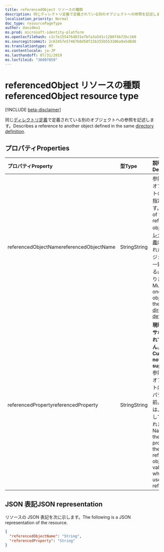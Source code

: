```yaml
---
title: referencedObject リソースの種類
description: 同じディレクトリ定義で定義されている別のオブジェクトへの参照を記述します。
localization_priority: Normal
doc_type: resourcePageType
author: davidmu1
ms.prod: microsoft-identity-platform
ms.openlocfilehash: c1c7e1554764031efbfa3a5d1c1280f4b72bc160
ms.sourcegitcommit: 2c62457e57467b8d50f21b255b553106a9a5d8d6
ms.translationtype: MT
ms.contentlocale: ja-JP
ms.lasthandoff: 07/31/2019
ms.locfileid: "36007859"
---
```

# <a name="referencedobject-resource-type"></a><span data-ttu-id="3c735-103">referencedObject リソースの種類</span><span class="sxs-lookup"><span data-stu-id="3c735-103">referencedObject resource type</span></span>

[!INCLUDE [beta-disclaimer](../../includes/beta-disclaimer.md)]

<span data-ttu-id="3c735-104">同じ[ディレクトリ定義](synchronization-directorydefinition.md)で定義されている別のオブジェクトへの参照を記述します。</span><span class="sxs-lookup"><span data-stu-id="3c735-104">Describes a reference to another object defined in the same [directory definition](synchronization-directorydefinition.md).</span></span>

## <a name="properties"></a><span data-ttu-id="3c735-105">プロパティ</span><span class="sxs-lookup"><span data-stu-id="3c735-105">Properties</span></span>

| <span data-ttu-id="3c735-106">プロパティ</span><span class="sxs-lookup"><span data-stu-id="3c735-106">Property</span></span>                   | <span data-ttu-id="3c735-107">型</span><span class="sxs-lookup"><span data-stu-id="3c735-107">Type</span></span>                      | <span data-ttu-id="3c735-108">説明</span><span class="sxs-lookup"><span data-stu-id="3c735-108">Description</span></span>    |
|:---------------------------|:--------------------------|:---------------|
|<span data-ttu-id="3c735-109">referencedObjectName</span><span class="sxs-lookup"><span data-stu-id="3c735-109">referencedObjectName</span></span>        |<span data-ttu-id="3c735-110">String</span><span class="sxs-lookup"><span data-stu-id="3c735-110">String</span></span>                     |<span data-ttu-id="3c735-111">参照されるオブジェクトの名前を指定します。</span><span class="sxs-lookup"><span data-stu-id="3c735-111">Name of the referenced object.</span></span> <span data-ttu-id="3c735-112">[ディレクトリ定義](synchronization-directorydefinition.md)内のいずれかのオブジェクトと一致している必要があります。</span><span class="sxs-lookup"><span data-stu-id="3c735-112">Must match one of the objects in the [directory definition](synchronization-directorydefinition.md).</span></span>|
|<span data-ttu-id="3c735-113">referencedProperty</span><span class="sxs-lookup"><span data-stu-id="3c735-113">referencedProperty</span></span>          |<span data-ttu-id="3c735-114">String</span><span class="sxs-lookup"><span data-stu-id="3c735-114">String</span></span>                     |<span data-ttu-id="3c735-115">**現時点ではサポートされていません**。</span><span class="sxs-lookup"><span data-stu-id="3c735-115">**Currently not supported**.</span></span> <span data-ttu-id="3c735-116">参照されるオブジェクト内のプロパティの名前。その値は、参照として使用されます。</span><span class="sxs-lookup"><span data-stu-id="3c735-116">Name of the property in the referenced object, the value for which is used as the reference.</span></span>|

## <a name="json-representation"></a><span data-ttu-id="3c735-117">JSON 表記</span><span class="sxs-lookup"><span data-stu-id="3c735-117">JSON representation</span></span>

<span data-ttu-id="3c735-118">リソースの JSON 表記を次に示します。</span><span class="sxs-lookup"><span data-stu-id="3c735-118">The following is a JSON representation of the resource.</span></span>

<!-- {
  "blockType": "resource",
  "optionalProperties": [

  ],
  "@odata.type": "microsoft.graph.referencedObject"
}-->

```json
{
  "referencedObjectName": "String",
  "referencedProperty": "String"
}

```

<!-- uuid: 8fcb5dbc-d5aa-4681-8e31-b001d5168d79
2015-10-25 14:57:30 UTC -->
<!--
{
  "type": "#page.annotation",
  "description": "referencedObject resource",
  "keywords": "",
  "section": "documentation",
  "tocPath": "",
  "suppressions": []
}
-->
            
